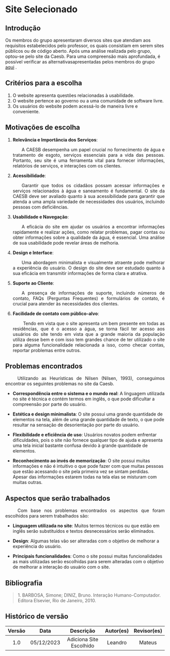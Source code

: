 # Site Selecionado

## Introdução

Os membros do grupo apresentaram diversos sites que atendiam aos requisitos estabelecidos pelo professor, os quais consistiam em serem sites públicos ou de código aberto. Após uma análise realizada pelo grupo, optou-se pelo site da Caesb. Para uma compreensão mais aprofundada, é possível verificar as alternativasapresentadas pelos membros do grupo <a href="https://interacao-humano-computador.github.io/2023.2-Caesb/planejamento/SitesAvaliados/" target="_blank">aqui</a> .

## Critérios para a escolha

1. O website apresenta questões relacionadas à usabilidade.
2. O website pertence ao governo ou a uma comunidade de software livre.
3. Os usuários do website podem acessá-lo de maneira livre e conveniente.

## Motivações de escolha

1. **Relevância e Importância dos Serviços**: <p align="justify">&emsp;&emsp;A CAESB desempenha um papel crucial no fornecimento de água e tratamento de esgoto, serviços essenciais para a vida das pessoas. Portanto, seu site é uma ferramenta vital para fornecer informações, relatórios de serviços, e interações com os clientes.</p>

2. **Acessibilidade**: <p align="justify">&emsp;&emsp;Garantir que todos os cidadãos possam acessar informações e serviços relacionados à água e saneamento é fundamental. O site da CAESB deve ser avaliado quanto à sua acessibilidade para garantir que atenda a uma ampla variedade de necessidades dos usuários, incluindo pessoas com deficiências.</p>

3. **Usabilidade e Navegação**: <p align="justify">&emsp;&emsp;A eficácia do site em ajudar os usuários a encontrar informações rapidamente e realizar ações, como relatar problemas, pagar contas ou obter informações sobre a qualidade da água, é essencial. Uma análise de sua usabilidade pode revelar áreas de melhoria.</p>

4. **Design e Interface**: <p align="justify">&emsp;&emsp;Uma abordagem minimalista e visualmente atraente pode melhorar a experiência do usuário. O design do site deve ser estudado quanto à sua eficácia em transmitir informações de forma clara e atrativa.</p>

5. **Suporte ao Cliente**: <p align="justify">&emsp;&emsp;A presença de informações de suporte, incluindo números de contato, FAQs (Perguntas Frequentes) e formulários de contato, é crucial para atender às necessidades dos clientes.</p>

6. **Facilidade de contato com público-alvo**: <p align="justify">&emsp;&emsp; Tendo em vista que o site apresenta um bem presente em todas as residências, que é o acesso a água, se torna fácil ter acesso aos usuários do site tendo em vista que a grande maioria da população utiliza desse bem e com isso tem grandes chance de ter utilizado o site para alguma funcionalidade relacionada a isso, como checar contas, reportar problemas entre outros.</p>

## Problemas encontrados

<p align="justify">&emsp;&emsp; Utilizando as Heurísticas de Nilsen (Nilsen, 1993), conseguimos encontrar os seguintes problemas no site da Caesb.</p>

- __Correspondência entre o sistema e o mundo real__: A linguagem utilizada no site é técnica e contém termos em inglês, o que pode dificultar a compreensão por parte do usuário.

- __Estética e design minimalista__: O site possui uma grande quantidade de elementos na tela, além de uma grande quantidade de texto, o que pode resultar na sensação de desorientação por parte do usuário.

- __Flexibilidade e eficiência de uso__: Usuários novatos podem enfrentar dificuldades, pois o site não fornece qualquer tipo de ajuda e apresenta uma tela inicial bastante confusa devido à grande quantidade de elementos.

- __Reconhecimento ao invés de memorização__: O site possui muitas informações e não é intuitivo o que pode fazer com que muitas pessoas que estão acessando o site pela primeira vez se sintam perdidas. Apesar das informações estarem todas na tela elas se misturam com muitas outras.

## Aspectos que serão trabalhados

<p align="justify">&emsp;&emsp; Com base nos problemas encontrados os aspectos que foram escolhidos para serem trabalhados são:</p>

- __Linguagem utilizada no site__: Muitos termos técnicos ou que estão em inglês serão substituídos e textos desnecessários serão eliminados.

- __Design__: Algumas telas vão ser alteradas com o objetivo de melhorar a experiência do usuário.

- __Principais funcionalidades__: Como o site possui muitas funcionalidades as mais utilizadas serão escolhidas para serem alteradas com o objetivo de melhorar a interação do usuário com o site.

## Bibliografia

> <p id="1">1. BARBOSA, Simone; DINIZ, Bruno. Interação Humano-Computador. Editora Elsevier, Rio de Janeiro, 2010.</p>

## Histórico de versão
<center>

| Versão |    Data    |      Descrição       |  Autor(es) | Revisor(es) |
| :----: | :--------: | :------------------: | :-----: | :-----: |
|  1.0   | 05/12/2023 | Adiciona Site Escolhido | Leandro | Mateus |

</center>